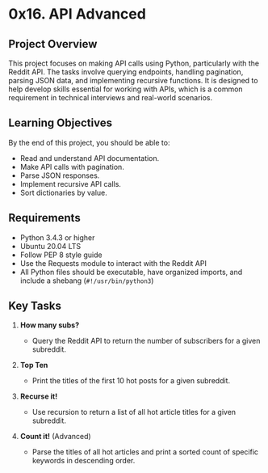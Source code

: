 # 0x16. API Advanced

## Project Overview
This project focuses on making API calls using Python, particularly with the Reddit API. The tasks involve querying endpoints, handling pagination, parsing JSON data, and implementing recursive functions. It is designed to help develop skills essential for working with APIs, which is a common requirement in technical interviews and real-world scenarios.

## Learning Objectives
By the end of this project, you should be able to:
- Read and understand API documentation.
- Make API calls with pagination.
- Parse JSON responses.
- Implement recursive API calls.
- Sort dictionaries by value.

## Requirements
- Python 3.4.3 or higher
- Ubuntu 20.04 LTS
- Follow PEP 8 style guide
- Use the Requests module to interact with the Reddit API
- All Python files should be executable, have organized imports, and include a shebang (`#!/usr/bin/python3`)

## Key Tasks

1. **How many subs?**
   - Query the Reddit API to return the number of subscribers for a given subreddit.

2. **Top Ten**
   - Print the titles of the first 10 hot posts for a given subreddit.

3. **Recurse it!**
   - Use recursion to return a list of all hot article titles for a given subreddit.

4. **Count it!** (Advanced)
   - Parse the titles of all hot articles and print a sorted count of specific keywords in descending order.


